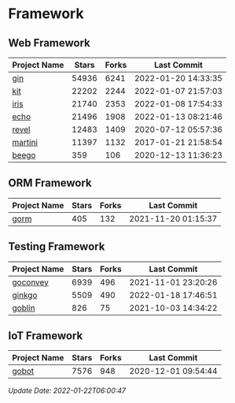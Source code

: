 # Framework

## Web Framework
| Project Name | Stars | Forks | Last Commit |
| ------------ | ----- | ----- | ----------- |
| [gin](https://github.com/gin-gonic/gin) | 54936 | 6241 | 2022-01-20 14:33:35 |
| [kit](https://github.com/go-kit/kit) | 22202 | 2244 | 2022-01-07 21:57:03 |
| [iris](https://github.com/kataras/iris) | 21740 | 2353 | 2022-01-08 17:54:33 |
| [echo](https://github.com/labstack/echo) | 21496 | 1908 | 2022-01-13 08:21:46 |
| [revel](https://github.com/revel/revel) | 12483 | 1409 | 2020-07-12 05:57:36 |
| [martini](https://github.com/go-martini/martini) | 11397 | 1132 | 2017-01-21 21:58:54 |
| [beego](https://github.com/astaxie/beego) | 359 | 106 | 2020-12-13 11:36:23 |

## ORM Framework
| Project Name | Stars | Forks | Last Commit |
| ------------ | ----- | ----- | ----------- |
| [gorm](https://github.com/jinzhu/gorm) | 405 | 132 | 2021-11-20 01:15:37 |

## Testing Framework
| Project Name | Stars | Forks | Last Commit |
| ------------ | ----- | ----- | ----------- |
| [goconvey](https://github.com/smartystreets/goconvey) | 6939 | 496 | 2021-11-01 23:20:26 |
| [ginkgo](https://github.com/onsi/ginkgo) | 5509 | 490 | 2022-01-18 17:46:51 |
| [goblin](https://github.com/franela/goblin) | 826 | 75 | 2021-10-03 14:34:22 |

## IoT Framework
| Project Name | Stars | Forks | Last Commit |
| ------------ | ----- | ----- | ----------- |
| [gobot](https://github.com/hybridgroup/gobot) | 7576 | 948 | 2020-12-01 09:54:44 |

*Update Date: 2022-01-22T06:00:47*